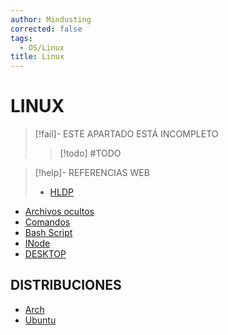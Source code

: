 ```yaml
---
author: Mindusting
corrected: false
tags:
  - OS/Linux
title: Linux
---
```


# LINUX

> [!fail]- ESTE APARTADO ESTÁ INCOMPLETO
> > [!todo] #TODO

> [!help]- REFERENCIAS WEB
> - [HLDP](https://tldp.org/)

- [Archivos ocultos](linux_hidden_files.md)
- [Comandos](bash/bash.md)
- [Bash Script](bash/script/bash_script.md)
- [INode](linux_inode.md)
- [DESKTOP](linux_desktop_entry.md)

## DISTRIBUCIONES

- [Arch](./arch/arch.md)
- [Ubuntu](./ubuntu/ubuntu.md)
